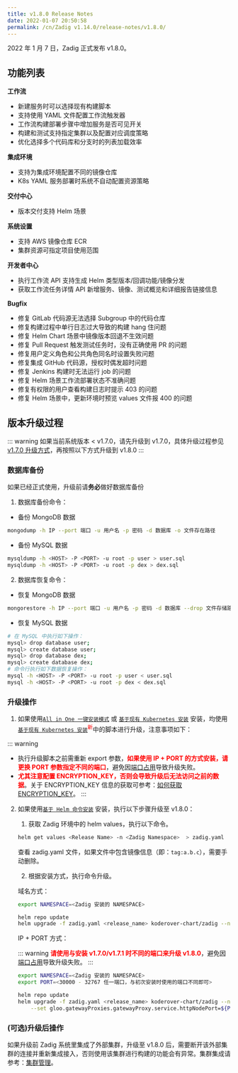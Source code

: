 ```yaml
---
title: v1.8.0 Release Notes
date: 2022-01-07 20:50:58
permalink: /cn/Zadig v1.14.0/release-notes/v1.8.0/
---
```


2022 年 1 月 7 日，Zadig 正式发布 v1.8.0。

## 功能列表

**工作流**
- 新建服务时可以选择现有构建脚本
- 支持使用 YAML 文件配置工作流触发器
- 工作流构建部署步骤中增加服务是否可见开关
- 构建和测试支持指定集群以及配置对应调度策略
- 优化选择多个代码库和分支时的列表加载效率

**集成环境**
- 支持为集成环境配置不同的镜像仓库
- K8s YAML 服务部署时系统不自动配置资源策略

**交付中心**
- 版本交付支持 Helm 场景

**系统设置**
- 支持 AWS 镜像仓库 ECR
- 集群资源可指定项目使用范围

**开发者中心**
- 执行工作流 API 支持生成 Helm 类型版本/回调功能/镜像分发
- 获取工作流任务详情 API 新增服务、镜像、测试概览和详细报告链接信息

**Bugfix**
- 修复 GitLab 代码源无法选择 Subgroup 中的代码仓库
- 修复构建过程中单行日志过大导致的构建 hang 住问题
- 修复 Helm Chart 场景中镜像版本回退不生效问题
- 修复 Pull Request 触发测试任务时，没有正确使用 PR 的问题
- 修复用户定义角色和公共角色同名时设置失败问题
- 修复集成 GitHub 代码源，授权时偶发超时问题
- 修复 Jenkins 构建时无法运行 job 的问题
- 修复 Helm 场景工作流部署状态不准确问题
- 修复有权限的用户查看构建日志时提示 403 的问题
- 修复 Helm 场景中，更新环境时预览 values 文件报 400 的问题

## 版本升级过程
::: warning
 如果当前系统版本 < v1.7.0，请先升级到 v1.7.0，具体升级过程参见 [v1.7.0 升级方式](/v1.7.1/release-notes/v1.7.0/#版本升级过程)，再按照以下方式升级到 v1.8.0
:::

### 数据库备份
如果已经正式使用，升级前请**务必**做好数据库备份
1. 数据库备份命令：
- 备份 MongoDB 数据
```bash
mongodump -h IP --port 端口 -u 用户名 -p 密码 -d 数据库 -o 文件存在路径
```
- 备份 MySQL 数据
```bash
mysqldump -h <HOST> -P <PORT> -u root -p user > user.sql
mysqldump -h <HOST> -P <PORT> -u root -p dex > dex.sql
```
2. 数据库恢复命令：
- 恢复 MongoDB 数据
```bash
mongorestore -h IP --port 端口 -u 用户名 -p 密码 -d 数据库 --drop 文件存储路径
```
- 恢复 MySQL 数据
```bash
# 在 MySQL 中执行如下操作：
mysql> drop database user;
mysql> create database user;
mysql> drop database dex;
mysql> create database dex;
# 命令行执行如下数据恢复操作：
mysql -h <HOST> -P <PORT> -u root -p user < user.sql
mysql -h <HOST> -P <PORT> -u root -p dex < dex.sql
```

### 升级操作
1. 如果使用[`All in One 一键安装模式`](/v1.7.0/install/all-in-one/) 或 [`基于现有 Kubernetes 安装`](/v1.7.0/install/install-on-k8s/) 安装，均使用 [`基于现有 Kubernetes 安装`](/v1.8.0/install/install-on-k8s/)<sup style='color: red'>新</sup>中的脚本进行升级，注意事项如下：

::: warning
- 执行升级脚本之前需重新 export 参数，<font color=#FF000 >**如果使用 IP + PORT 的方式安装，请更换 PORT 参数指定不同的端口**</font>，避免因[端口占用](/cn/Zadig%20v1.14.0/faq/debug-system/#使用-ip-port-的方式从-1-7-0-1-7-1-版本升级时报错-provided-port-is-already-allocated)导致升级失败。
- <font color=#FF000 >**尤其注意配置 ENCRYPTION_KEY，否则会导致升级后无法访问之前的数据**</font>。关于 ENCRYPTION_KEY 信息的获取可参考：[如何获取 ENCRYPTION_KEY](/cn/Zadig%20v1.14.0/faq/debug-system/#安装时依赖的-encryption-key-信息遗忘-如何获取到)。
:::

2. 如果使用[`基于 Helm 命令安装`](/v1.7.0/install/helm-deploy/) 安装，执行以下步骤升级至 v1.8.0：

    1. 获取 Zadig 环境中的 helm values，执行以下命令。

    ```bash
    helm get values <Release Name> -n <Zadig Namespace>  > zadig.yaml
    ```

    查看 zadig.yaml 文件，如果文件中包含镜像信息（即：`tag:a.b.c`），需要手动删除。

    2. 根据安装方式，执行命令升级。

    域名方式：

    ```bash
    export NAMESPACE=<Zadig 安装的 NAMESPACE>

    helm repo update
    helm upgrade -f zadig.yaml <release_name> koderover-chart/zadig --namespace ${NAMESPACE} --version=1.8.0
    ```

    IP + PORT 方式：

    ::: warning
    <font color=#FF000 >**请使用与安装 v1.7.0/v1.7.1 时不同的端口来升级 v1.8.0**</font>，避免因[端口占用](/cn/Zadig%20v1.14.0/faq/debug-system/#使用-ip-port-的方式从-1-7-0-1-7-1-版本升级时报错-provided-port-is-already-allocated)导致升级失败。
    :::

    ```bash
    export NAMESPACE=<Zadig 安装的 NAMESPACE>
    export PORT=<30000 - 32767 任一端口，与初次安装时使用的端口不同即可>

    helm repo update
    helm upgrade -f zadig.yaml <release_name> koderover-chart/zadig --namespace ${NAMESPACE} \
        --set gloo.gatewayProxies.gatewayProxy.service.httpNodePort=${PORT} --version=1.8.0
    ```

### (可选)升级后操作

如果升级前 Zadig 系统里集成了外部集群，升级至 v1.8.0 后，需要断开该外部集群的连接并重新集成接入，否则使用该集群进行构建的功能会有异常。集群集成请参考：[集群管理](/v1.8.0/pages/cluster_manage/)。
